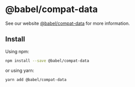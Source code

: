 # @babel/compat-data

> 

See our website [@babel/compat-data](https://babeljs.io/docs/v8-migration-api#babelcompat-data) for more information. 

## Install

Using npm:

```sh
npm install --save @babel/compat-data
```

or using yarn:

```sh
yarn add @babel/compat-data
```
